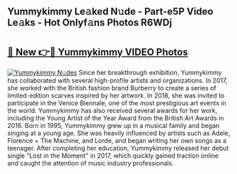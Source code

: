 ## Yummykimmy Le𝚊ked N𝚞de - Part-e5P Video Le𝚊ks - Hot Onlyf𝚊ns Photos R6WDj

# <h2><a href="http://ac32864.deff.icu/?id=Yummykimmy">🔗 New 👉🔴 Yummykimmy VIDEO Photos</a></h2>

[![Yummykimmy N𝚞des](https://i.imgur.com/rIISA9y.gif)](http://ac32864.deff.icu/?id=Yummykimmy)
Since her breakthrough exhibition, Yummykimmy has collaborated with several high-profile artists and organizations. In 2017, she worked with the British fashion brand Burberry to create a series of limited-edition scarves inspired by her artwork. In 2018, she was invited to participate in the Venice Biennale, one of the most prestigious art events in the world. Yummykimmy has also received several awards for her work, including the Young Artist of the Year Award from the British Art Awards in 2016. Born in 1995, Yummykimmy grew up in a musical family and began singing at a young age. She was heavily influenced by artists such as Adele, Florence + The Machine, and Lorde, and began writing her own songs as a teenager. After completing her education, Yummykimmy released her debut single "Lost in the Moment" in 2017, which quickly gained traction online and caught the attention of music industry professionals.
